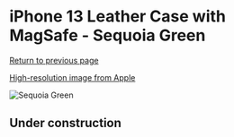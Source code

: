 # iPhone 13 Leather Case with MagSafe - Sequoia Green

[Return to previous page](/iphone_13)

[High-resolution image from Apple](https://store.storeimages.cdn-apple.com/8756/as-images.apple.com/is/MM0J3?wid=4500&hei=4500&fmt=png)

<div style="width: 500px"><img src="/everyphone/MM0J3.png" alt="Sequoia Green"></div>

## Under construction

